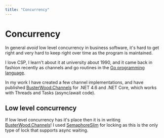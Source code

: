 ```yaml
---
title: "Concurrency"
---
```

# Concurrency

In general *avoid* low level concurrency in business software, it's hard to get right and very hard to keep right over time as the program is maintained.

I love CSP, I learn't about it at university about 1990, and it came back in fashion recently as channels and go routines in the [Go programming language](https://golang.org/).

In my work I have created a few channel implementations, and have published [BusterWood.Channels](https://github.com/busterwood/BusterWood.Channels) for .NET 4.6 and .NET Core, which works with Threads and Tasks (async/await code).

## Low level concurrency

If low level concurrency has it's place then it is in writing [BusterWood.Channels](https://github.com/busterwood/BusterWood.Channels)!  I used [SemaphoreSlim](https://msdn.microsoft.com/en-us/library/system.threading.semaphoreslim(v=vs.110).aspx) for locking as this is the only type of lock that supports async waiting.